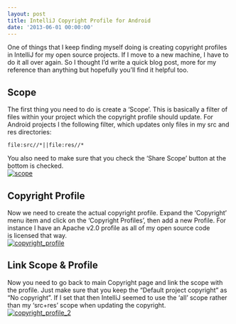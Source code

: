 ```yaml
---
layout: post
title: IntelliJ Copyright Profile for Android
date: '2013-06-01 00:00:00'
---
```


<p>One of things that I keep finding myself doing is creating copyright profiles in IntelliJ for my open source projects. If I move to a new machine, I have to do it all over again. So I thought I&#8217;d write a quick blog post, more for my reference than anything but hopefully you&#8217;ll find it helpful too.<!--more--></p>

<h2>Scope</h2>

<p>The first thing you need to do is create a &#8216;Scope&#8217;. This is basically a filter of files within your project which the copyright profile should update. For Android projects I the following filter, which updates only files in my src and res directories:</p>

<pre><code>file:src//*||file:res//*
</code></pre>

<p>You also need to make sure that you check the &#8216;Share Scope&#8217; button at the bottom is checked.<br />
<a href="http://i1.wp.com/www.senab.co.uk/wp-content/uploads/2013/06/scope1.png" rel="lightbox"><img class="alignnone size-medium wp-image-2335" alt="scope" src="http://i2.wp.com/www.senab.co.uk/wp-content/uploads/2013/06/scope1-300x213.png?fit=300%2C213" data-recalc-dims="1" /></a></p>

<h2>Copyright Profile</h2>

<p>Now we need to create the actual copyright profile. Expand the &#8216;Copyright&#8217; menu item and click on the &#8216;Copyright Profiles&#8217;, then add a new Profile. For instance I have an Apache v2.0 profile as all of my open source code is licensed that way.<br />
<a href="http://i2.wp.com/www.senab.co.uk/wp-content/uploads/2013/06/copyright_profile.png" rel="lightbox"><img class="alignnone size-medium wp-image-2339" alt="copyright_profile" src="http://i2.wp.com/www.senab.co.uk/wp-content/uploads/2013/06/copyright_profile-300x209.png?fit=300%2C209" data-recalc-dims="1" /></a></p>

<h2>Link Scope &amp; Profile</h2>

<p>Now you need to go back to main Copyright page and link the scope with the profile. Just make sure that you keep the &#8220;Default project copyright&#8221; as &#8220;No copyright&#8221;. If I set that then IntelliJ seemed to use the &#8216;all&#8217; scope rather than my &#8216;src+res&#8217; scope when updating the copyright.<br />
<a href="http://i0.wp.com/www.senab.co.uk/wp-content/uploads/2013/06/copyright_profile_2.png" rel="lightbox"><img class="alignnone size-medium wp-image-2338" alt="copyright_profile_2" src="http://i0.wp.com/www.senab.co.uk/wp-content/uploads/2013/06/copyright_profile_2-300x207.png?fit=300%2C207" data-recalc-dims="1" /></a></p>
